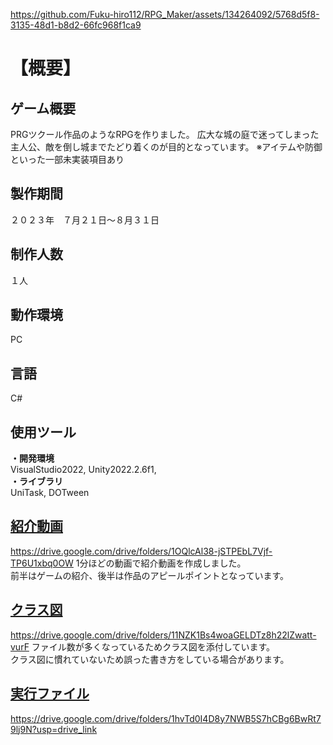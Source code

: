 https://github.com/Fuku-hiro112/RPG_Maker/assets/134264092/5768d5f8-3135-48d1-b8d2-66fc968f1ca9
# 【概要】  
## ゲーム概要  
PRGツクール作品のようなRPGを作りました。
広大な城の庭で迷ってしまった主人公、敵を倒し城までたどり着くのが目的となっています。
※アイテムや防御といった一部未実装項目あり
  
## 製作期間   
２０２３年　７月２１日～８月３１日  
  
## 制作人数  
１人 
  
## 動作環境  
PC  
  
## 言語  
C#  
  
## 使用ツール    
**・開発環境**   
VisualStudio2022, Unity2022.2.6f1,  
**・ライブラリ**  
UniTask, DOTween   
  
## [紹介動画](https://drive.google.com/drive/folders/1OQlcAl38-jSTPEbL7Vjf-TP6U1xbq0OW) 
https://drive.google.com/drive/folders/1OQlcAl38-jSTPEbL7Vjf-TP6U1xbq0OW
1分ほどの動画で紹介動画を作成しました。  
前半はゲームの紹介、後半は作品のアピールポイントとなっています。
  
## [クラス図](https://drive.google.com/drive/folders/11NZK1Bs4woaGELDTz8h22lZwatt-vurF) 
https://drive.google.com/drive/folders/11NZK1Bs4woaGELDTz8h22lZwatt-vurF
ファイル数が多くなっているためクラス図を添付しています。  
クラス図に慣れていないため誤った書き方をしている場合があります。  
  
## [実行ファイル](https://drive.google.com/drive/folders/1hvTd0I4D8y7NWB5S7hCBg6BwRt79lj9N?usp=drive_link)  
https://drive.google.com/drive/folders/1hvTd0I4D8y7NWB5S7hCBg6BwRt79lj9N?usp=drive_link
